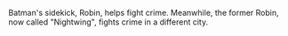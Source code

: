 Batman's sidekick, Robin, helps fight crime. Meanwhile, the
former Robin, now called "Nightwing", fights crime in
a different city.

